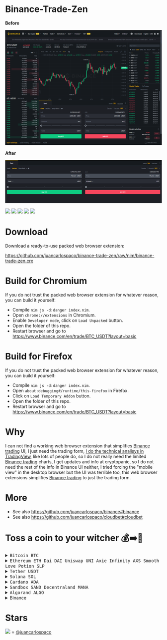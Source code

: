 # Binance-Trade-Zen

**Before**

![](before.png)


**After**

![](after.png)

![](https://img.shields.io/github/languages/top/juancarlospaco/binance-trade-zen?style=for-the-badge)
![](https://img.shields.io/github/stars/juancarlospaco/binance-trade-zen?style=for-the-badge)
![](https://img.shields.io/github/languages/code-size/juancarlospaco/binance-trade-zen?style=for-the-badge)
![](https://img.shields.io/github/issues-raw/juancarlospaco/binance-trade-zen?style=for-the-badge)
![](https://img.shields.io/github/issues-pr-raw/juancarlospaco/binance-trade-zen?style=for-the-badge)


# Download

Download a ready-to-use packed web browser extension:

https://github.com/juancarlospaco/binance-trade-zen/raw/nim/binance-trade-zen.crx


# Build for Chromium

If you do not trust the packed web browser extension for whatever reason, you can build it yourself:

- Compile `nim js -d:danger index.nim`.
- Open `chrome://extensions` in Chromium.
- Enable `Developer mode`, click on `Load Unpacked` button.
- Open the folder of this repo.
- Restart browser and go to https://www.binance.com/en/trade/BTC_USDT?layout=basic


# Build for Firefox

If you do not trust the packed web browser extension for whatever reason, you can build it yourself:

- Compile `nim js -d:danger index.nim`.
- Open `about:debugging#/runtime/this-firefox` in Firefox.
- Click on `Load Temporary Addon` button.
- Open the folder of this repo.
- Restart browser and go to https://www.binance.com/en/trade/BTC_USDT?layout=basic


# Why

I can not find a working web browser extension that simplifies [Binance trading](https://github.com/juancarlospaco/binance#binance) UI,
I just need the trading form, [I do the technical analisys in TradingView](https://github.com/juancarlospaco/tradingview#tradingview),
like lots of people do, so I do not really need the limited [Binance trading](https://github.com/juancarlospaco/binance#binance) charts,
I get updates and info at cryptopanic, so I do not need the rest of the info in Binance UI neither,
I tried forcing the "mobile view" in the desktop browser but the UI was terrible too,
this web browser extensions simplifies [Binance trading](https://github.com/juancarlospaco/binance#binance) to just the trading form.


# More

- See also https://github.com/juancarlospaco/binance#binance
- See also https://github.com/juancarlospaco/cloudbet#cloudbet


# Toss a coin to your witcher 💰➡️🍕

<details>
<summary title="Send Bitcoin"><kbd> Bitcoin BTC </kbd></summary>

**BEP20 Binance Smart Chain Network BSC**
```
0xb78c4cf63274bb22f83481986157d234105ac17e
```
**BTC Bitcoin Network**
```
1Pnf45MgGgY32X4KDNJbutnpx96E4FxqVi
```
</details>

<details>
<summary><kbd> Ethereum ETH </kbd> <kbd> Dai DAI </kbd> <kbd> Uniswap UNI </kbd> <kbd> Axie Infinity AXS </kbd> <kbd> Smooth Love Potion SLP </kbd> </summary>

**BEP20 Binance Smart Chain Network BSC**
```
0xb78c4cf63274bb22f83481986157d234105ac17e
```
**ERC20 Ethereum Network**
```
0xb78c4cf63274bb22f83481986157d234105ac17e
```
</details>
<details>
<summary title="Send Tether"><kbd> Tether USDT </kbd></summary>

**BEP20 Binance Smart Chain Network BSC**
```
0xb78c4cf63274bb22f83481986157d234105ac17e
```
**ERC20 Ethereum Network**
```
0xb78c4cf63274bb22f83481986157d234105ac17e
```
**TRC20 Tron Network**
```
TWGft53WgWvH2mnqR8ZUXq1GD8M4gZ4Yfu
```
</details>
<details>
<summary title="Send Solana"><kbd> Solana SOL </kbd></summary>

**BEP20 Binance Smart Chain Network BSC**
```
0xb78c4cf63274bb22f83481986157d234105ac17e
```
**SOL Solana Network**
```
FKaPSd8kTUpH7Q76d77toy1jjPGpZSxR4xbhQHyCMSGq
```
</details>
<details>
<summary title="Send Cardano"><kbd> Cardano ADA </kbd></summary>

**BEP20 Binance Smart Chain Network BSC**
```
0xb78c4cf63274bb22f83481986157d234105ac17e
```
**ADA Cardano Network**
```
DdzFFzCqrht9Y1r4Yx7ouqG9yJNWeXFt69xavLdaeXdu4cQi2yXgNWagzh52o9k9YRh3ussHnBnDrg7v7W2hSXWXfBhbo2ooUKRFMieM
```
</details>
<details>
<summary title="Send Sandbox"><kbd> Sandbox SAND </kbd> <kbd> Decentraland MANA </kbd></summary>

**ERC20 Ethereum Network**
```
0xb78c4cf63274bb22f83481986157d234105ac17e
```
</details>
<details>
<summary title="Send Algorand"><kbd> Algorand ALGO </kbd></summary>

**ALGO Algorand Network**
```
WM54DHVZQIQDVTHMPOH6FEZ4U2AU3OBPGAFTHSCYWMFE7ETKCUUOYAW24Q
```
</details>

<details>
<summary title="Send via Binance Pay"> Binance </summary>

https://pay.binance.com/en/checkout/e92e536210fd4f62b426ea7ee65b49c3
</details>


# Stars

![](https://starchart.cc/juancarlospaco/binance-trade-zen.svg)
:star: [@juancarlospaco](https://github.com/juancarlospaco '2022-03-09')
